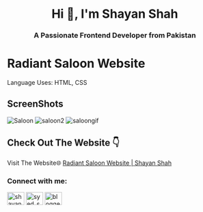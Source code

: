<h1 align="center">Hi 👋, I'm Shayan Shah</h1>
<h3 align="center">A Passionate Frontend Developer from Pakistan</h3>


# Radiant Saloon Website
Language Uses: HTML, CSS
## ScreenShots
![Saloon](https://github.com/user-attachments/assets/2b19931b-98fb-496d-ac65-52ec48739b30)
![saloon2](https://github.com/user-attachments/assets/71b87910-8432-4e9f-ab49-f17421027982)
![saloongif](https://github.com/user-attachments/assets/18f12019-1a24-4d23-93da-e613973397e6)



## Check Out The Website 👇

Visit The Website🌐 [Radiant Saloon Website | Shayan Shah](https://shayanshahdeveloper.github.io/Project-21-Radiant-Saloon-Website/)

<h3 align="left">Connect with me:</h3>
<p align="left">
<a href="https://linkedin.com/in/shayan-shah-b31439296" target="blank"><img align="center" src="https://raw.githubusercontent.com/rahuldkjain/github-profile-readme-generator/master/src/images/icons/Social/linked-in-alt.svg" alt="shayan-shah-b31439296" height="30" width="40" /></a>
<a href="https://instagram.com/syed_shanie" target="blank"><img align="center" src="https://raw.githubusercontent.com/rahuldkjain/github-profile-readme-generator/master/src/images/icons/Social/instagram.svg" alt="syed_shanie" height="30" width="40" /></a>
<a href="https://www.youtube.com/@shayanshahdev" target="blank"><img align="center" src="https://raw.githubusercontent.com/rahuldkjain/github-profile-readme-generator/master/src/images/icons/Social/youtube.svg" alt="bloggeravenue2691" height="30" width="40" /></a>
</p>
